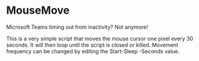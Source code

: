 # MouseMove
Microsoft Teams timing out from inactivity? Not anymore!

This is a very simple script that moves the mouse cursor one pixel every 30 seconds. It will then loop until the script is closed or killed.
Movement frequency can be changed by editing the Start-Sleep -Seconds value.
